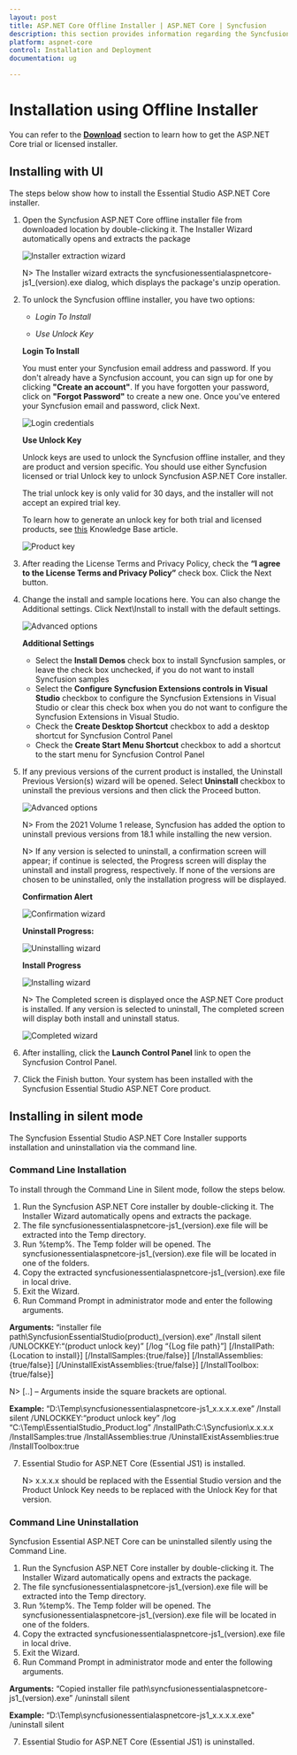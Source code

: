 ```yaml
---
layout: post
title: ASP.NET Core Offline Installer | ASP.NET Core | Syncfusion
description: this section provides information regarding the Syncfusion ASP.NET Core Offline installer and steps for installing it
platform: aspnet-core
control: Installation and Deployment
documentation: ug

---
```



# Installation using Offline Installer

You can refer to the [**Download**](https://help.syncfusion.com/aspnet-core/installation-and-upgrade/download) section to learn how to get the ASP.NET Core trial or licensed installer.

## Installing with UI   

The steps below show how to install the Essential Studio ASP.NET Core installer.

1.	Open the Syncfusion ASP.NET Core offline installer file from downloaded location by double-clicking it. The Installer Wizard automatically opens and extracts the package

    ![Installer extraction wizard](Platform_images/Step-by-Step-Installation_img1.png)

    N> The Installer wizard extracts the syncfusionessentialaspnetcore-js1_(version).exe dialog, which displays the package's unzip operation.

2.	To unlock the Syncfusion offline installer, you have two options:

   
    * *Login To Install*
   
    * *Use Unlock Key*
   
   
   
    **Login To Install**
   
    You must enter your Syncfusion email address and password. If you don't already have a Syncfusion account, you can sign up for one by clicking **"Create an account"**. If you have forgotten your password, click on **"Forgot Password"** to create a new one. Once you've entered your Syncfusion email and password, click Next.

    ![Login credentials](Platform_images/Step-by-Step-Installation_img2.png)   


    **Use Unlock Key**
   
    Unlock keys are used to unlock the Syncfusion offline installer, and they are product and version specific. You should use either Syncfusion licensed or trial Unlock key to unlock Syncfusion ASP.NET Core installer.
   
    The trial unlock key is only valid for 30 days, and the installer will not accept an expired trial key. 
   
    To learn how to generate an unlock key for both trial and licensed products, see [this](https://www.syncfusion.com/kb/2326) Knowledge Base article.

    ![Product key](Platform_images/Step-by-Step-Installation_img3.png)   


3.	After reading the License Terms and Privacy Policy, check the **“I agree to the License Terms and Privacy Policy”** check box. Click the Next button.


4.	Change the install and sample locations here. You can also change the Additional settings. Click Next\Install to install with the default settings.


    ![Advanced options](Platform_images/Step-by-Step-Installation_img4.png)

    **Additional Settings**
    
	* Select the **Install Demos** check box to install Syncfusion samples, or leave the check box unchecked, if you do not want to install Syncfusion samples
    * Select the **Configure Syncfusion Extensions controls in Visual Studio** checkbox to configure the Syncfusion Extensions in Visual Studio or clear this check box when you do not want to configure the Syncfusion Extensions in Visual Studio.
    * Check the **Create Desktop Shortcut** checkbox to add a desktop shortcut for Syncfusion Control Panel
    * Check the **Create Start Menu Shortcut** checkbox to add a shortcut to the start menu for Syncfusion Control Panel




5.	If any previous versions of the current product is installed, the Uninstall Previous Version(s) wizard will be opened. Select **Uninstall** checkbox to uninstall the previous versions and then click the Proceed button.


    ![Advanced options](Platform_images/Step-by-Step-Installation_img7.png)
	
	
	N> From the 2021 Volume 1 release, Syncfusion has added the option to uninstall previous versions from 18.1 while installing the new version.
	
	
	N> If any version is selected to uninstall, a confirmation screen will appear; if continue is selected, the Progress screen will display the uninstall and install progress, respectively. If none of the versions are chosen to be uninstalled, only the installation progress will be displayed.
	
	**Confirmation Alert**
	
	![Confirmation wizard](Platform_images/Step-by-Step-Installation_img8.png)
	
	**Uninstall Progress:**
	
	![Uninstalling wizard](Platform_images/Step-by-Step-Installation_img9.png)
	
	**Install Progress**
	
	![Installing wizard](Platform_images/Step-by-Step-Installation_img5.png)

    N> The Completed screen is displayed once the ASP.NET Core product is installed. If any version is selected to uninstall, The completed screen will display both install and uninstall status.
	
	![Completed wizard](Platform_images/Step-by-Step-Installation_img10.png)
	
7.  After installing, click the **Launch Control Panel** link to open the Syncfusion Control Panel.


8.  Click the Finish button. Your system has been installed with the Syncfusion Essential Studio ASP.NET Core product.

## Installing in silent mode

The Syncfusion Essential Studio ASP.NET Core Installer supports installation and uninstallation via the command line.

### Command Line Installation

To install through the Command Line in Silent mode, follow the steps below.

1.	Run the Syncfusion ASP.NET Core installer by double-clicking it. The Installer Wizard automatically opens and extracts the package.
2.	The file syncfusionessentialaspnetcore-js1_(version).exe file will be extracted into the Temp directory.
3.	Run %temp%. The Temp folder will be opened. The syncfusionessentialaspnetcore-js1_(version).exe file will be located in one of the folders.
4.	Copy the extracted syncfusionessentialaspnetcore-js1_(version).exe file in local drive.
5.	Exit the Wizard.
6.	Run Command Prompt in administrator mode and enter the following arguments.

   
   **Arguments:** “installer file path\SyncfusionEssentialStudio(product)_(version).exe” /Install silent /UNLOCKKEY:“(product unlock key)” [/log “{Log file path}”] [/InstallPath:{Location to install}] [/InstallSamples:{true/false}] [/InstallAssemblies:{true/false}] [/UninstallExistAssemblies:{true/false}] [/InstallToolbox:{true/false}]


   N> [..] – Arguments inside the square brackets are optional.

   **Example:** “D:\Temp\syncfusionessentialaspnetcore-js1_x.x.x.x.exe” /Install silent /UNLOCKKEY:“product unlock key” /log “C:\Temp\EssentialStudio_Product.log” /InstallPath:C:\Syncfusion\x.x.x.x /InstallSamples:true /InstallAssemblies:true /UninstallExistAssemblies:true /InstallToolbox:true

	
7.  Essential Studio for ASP.NET Core (Essential JS1) is installed.

    N> x.x.x.x should be replaced with the Essential Studio version and the Product Unlock Key needs to be replaced with the Unlock Key for that version.
   

### Command Line Uninstallation

Syncfusion Essential ASP.NET Core can be uninstalled silently using the Command Line.

1.	Run the Syncfusion ASP.NET Core installer by double-clicking it. The Installer Wizard automatically opens and extracts the package.
2.	The file syncfusionessentialaspnetcore-js1_(version).exe file will be extracted into the Temp directory.
3.	Run %temp%. The Temp folder will be opened. The syncfusionessentialaspnetcore-js1_(version).exe file will be located in one of the folders.
4.	Copy the extracted syncfusionessentialaspnetcore-js1_(version).exe file in local drive.
5.	Exit the Wizard.
6.	Run Command Prompt in administrator mode and enter the following arguments.
   
   **Arguments:** “Copied installer file path\syncfusionessentialaspnetcore-js1_(version).exe” /uninstall silent 

   **Example:** “D:\Temp\syncfusionessentialaspnetcore-js1_x.x.x.x.exe" /uninstall silent


7.  Essential Studio for ASP.NET Core (Essential JS1) is uninstalled.